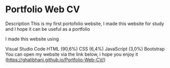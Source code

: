 # Portfolio Web CV
Description
This is my first portofolio website, I made this website for study and I hope it can be useful as a portfolio

I made this website using

Visual Studio Code
HTML (90,6%)
CSS (6,4%)
JavaScript (3,0%)
Bootstrap
You can open my website via the link below, i hope you enjoy it
(https://ghalibhani.github.io/Portfolio-Web-CV/)
